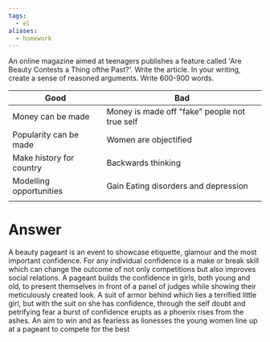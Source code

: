 ```yaml
---
tags:
  - el
aliases:
  - homework
---
```

An online magazine aimed at teenagers publishes a feature called 'Are Beauty Contests
a Thing ofthe Past?'. Write the article. In your writing, create a sense of reasoned
arguments. Write 600-900 words.

| Good                     | Bad                                           |
| ------------------------ | --------------------------------------------- |
| Money can be made        | Money is made off "fake" people not true self |
| Popularity can be made   | Women are objectified                         |
| Make history for country | Backwards thinking                            |
| Modelling opportunities  | Gain Eating disorders and depression          |
|                          |                                               |
# Answer
A beauty pageant is an event to showcase etiquette, glamour and the most important confidence. For any individual confidence is a make or break skill which can change the outcome of not only competitions but also improves social reIations. A pageant builds the confidence in girls, both young and old, to present themselves in front of a panel of judges while showing their meticulously created look. A suit of armor behind which lies a terrified little girl, but with the suit on she has confidence, through the self doubt and petrifying fear a burst of confidence erupts as a phoenix rises from the ashes. An aim to win and as fearless as lionesses the young women line up at a pageant to compete for the best  